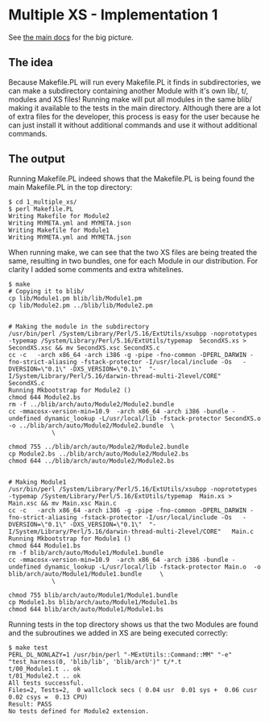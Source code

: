 # Multiple XS - Implementation 1

See [the main docs](../../docs/README.md) for the big picture.

## The idea

Because Makefile.PL will run every Makefile.PL it finds in subdirectories, we can make a subdirectory containing another Module with it's own lib/, t/, modules and XS files! Running make will put all modules in the same blib/ making it available to the tests in the main directory. Although there are a lot of extra files for the developer, this process is easy for the user because he can just install it without additional commands and use it without additional commands.

## The output

Running Makefile.PL indeed shows that the Makefile.PL is being found the main Makefile.PL in the top directory:
```
$ cd 1_multiple_xs/
$ perl Makefile.PL 
Writing Makefile for Module2
Writing MYMETA.yml and MYMETA.json
Writing Makefile for Module1
Writing MYMETA.yml and MYMETA.json
```

When running make, we can see that the two XS files are being treated the same, resulting in two bundles, one for each Module in our distribution. For clarity I added some comments and extra whitelines.
```
$ make
# Copying it to blib/
cp lib/Module1.pm blib/lib/Module1.pm
cp lib/Module2.pm ../blib/lib/Module2.pm


# Making the module in the subdirectory
/usr/bin/perl /System/Library/Perl/5.16/ExtUtils/xsubpp -noprototypes -typemap /System/Library/Perl/5.16/ExtUtils/typemap  SecondXS.xs > SecondXS.xsc && mv SecondXS.xsc SecondXS.c
cc -c   -arch x86_64 -arch i386 -g -pipe -fno-common -DPERL_DARWIN -fno-strict-aliasing -fstack-protector -I/usr/local/include -Os   -DVERSION=\"0.1\" -DXS_VERSION=\"0.1\"  "-I/System/Library/Perl/5.16/darwin-thread-multi-2level/CORE"   SecondXS.c
Running Mkbootstrap for Module2 ()
chmod 644 Module2.bs
rm -f ../blib/arch/auto/Module2/Module2.bundle
cc -mmacosx-version-min=10.9  -arch x86_64 -arch i386 -bundle -undefined dynamic_lookup -L/usr/local/lib -fstack-protector SecondXS.o  -o ../blib/arch/auto/Module2/Module2.bundle 	\
	     	\
	  
chmod 755 ../blib/arch/auto/Module2/Module2.bundle
cp Module2.bs ../blib/arch/auto/Module2/Module2.bs
chmod 644 ../blib/arch/auto/Module2/Module2.bs


# Making Module1
/usr/bin/perl /System/Library/Perl/5.16/ExtUtils/xsubpp -noprototypes -typemap /System/Library/Perl/5.16/ExtUtils/typemap  Main.xs > Main.xsc && mv Main.xsc Main.c
cc -c   -arch x86_64 -arch i386 -g -pipe -fno-common -DPERL_DARWIN -fno-strict-aliasing -fstack-protector -I/usr/local/include -Os   -DVERSION=\"0.1\" -DXS_VERSION=\"0.1\"  "-I/System/Library/Perl/5.16/darwin-thread-multi-2level/CORE"   Main.c
Running Mkbootstrap for Module1 ()
chmod 644 Module1.bs
rm -f blib/arch/auto/Module1/Module1.bundle
cc -mmacosx-version-min=10.9  -arch x86_64 -arch i386 -bundle -undefined dynamic_lookup -L/usr/local/lib -fstack-protector Main.o  -o blib/arch/auto/Module1/Module1.bundle 	\
	     	\
	  
chmod 755 blib/arch/auto/Module1/Module1.bundle
cp Module1.bs blib/arch/auto/Module1/Module1.bs
chmod 644 blib/arch/auto/Module1/Module1.bs
```

Running tests in the top directory shows us that the two Modules are found and the subroutines we added in XS are being executed correctly:
```
$ make test
PERL_DL_NONLAZY=1 /usr/bin/perl "-MExtUtils::Command::MM" "-e" "test_harness(0, 'blib/lib', 'blib/arch')" t/*.t
t/00_Module1.t .. ok   
t/01_Module2.t .. ok   
All tests successful.
Files=2, Tests=2,  0 wallclock secs ( 0.04 usr  0.01 sys +  0.06 cusr  0.02 csys =  0.13 CPU)
Result: PASS
No tests defined for Module2 extension.
```
